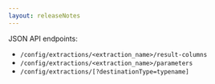 ```yaml
---
layout: releaseNotes
---
```


JSON API endpoints:
- `/config/extractions/<extraction_name>/result-columns`
- `/config/extractions/<extraction_name>/parameters`
- `/config/extractions/[?destinationType=typename]`